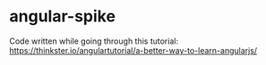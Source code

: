 angular-spike
=============
Code written while going through this tutorial:
https://thinkster.io/angulartutorial/a-better-way-to-learn-angularjs/
